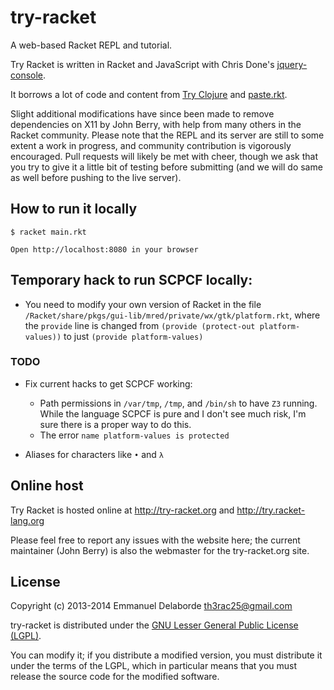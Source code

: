 try-racket
==========

A web-based Racket REPL and tutorial.

Try Racket is written in Racket and JavaScript with Chris Done's [jquery-console](https://github.com/chrisdone/jquery-console).
   
   It borrows a lot of code and content from [Try Clojure](http://www.tryclj.com/) and [paste.rkt](https://github.com/samth/paste.rkt).

Slight additional modifications have since been made to remove dependencies on X11 by John Berry, with help from many others in the Racket community. Please note that the REPL and its server are still to some extent a work in progress, and community contribution is vigorously encouraged. Pull requests will likely be met with cheer, though we ask that you try to give it a little bit of testing before submitting (and we will do same as well before pushing to the live server).

## How to run it locally
    
    $ racket main.rkt
    
	Open http://localhost:8080 in your browser

## Temporary hack to run SCPCF locally:

* You need to modify your own version of Racket in the file
  `/Racket/share/pkgs/gui-lib/mred/private/wx/gtk/platform.rkt`,
  where the `provide` line is changed from
  `(provide (protect-out platform-values))`
  to just `(provide platform-values)`

### TODO

* Fix current hacks to get SCPCF working:

  - Path permissions in `/var/tmp`, `/tmp`, and `/bin/sh` to have `Z3` running.
	While the language SCPCF is pure and I don't see much risk,
	I'm sure there is a proper way to do this.
  - The error `name platform-values is protected`

* Aliases for characters like `•` and `λ`


## Online host

Try Racket is hosted online at http://try-racket.org and http://try.racket-lang.org

Please feel free to report any issues with the website here; the current maintainer (John Berry) is also the webmaster for the try-racket.org site.

## License

Copyright (c) 2013-2014 Emmanuel Delaborde <th3rac25@gmail.com>

try-racket is distributed under the [GNU Lesser General Public License
(LGPL)](http://www.gnu.org/licenses/lgpl-3.0.html).

You can modify it; if you distribute a modified version, you must
distribute it under the terms of the LGPL, which in particular means
that you must release the source code for the modified software.

